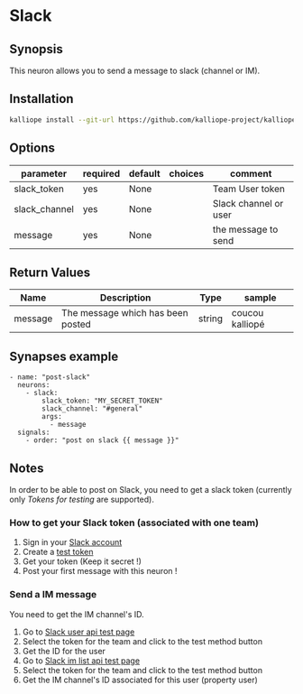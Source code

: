 # Slack

## Synopsis

This neuron allows you to send a message to slack (channel or IM).

## Installation
```bash
kalliope install --git-url https://github.com/kalliope-project/kalliope_neuron_slack.git
```

## Options

| parameter           | required | default | choices | comment                     |
|---------------------|----------|---------|---------|-----------------------------|
| slack_token         | yes      | None    |         | Team User token             |
| slack_channel       | yes      | None    |         | Slack channel or user       |
| message             | yes      | None    |         | the message to send         |
## Return Values

| Name    | Description                       | Type   | sample          |
|---------|-----------------------------------|--------|-----------------|
| message | The message which has been posted | string | coucou kalliopé |

## Synapses example

```
- name: "post-slack"
  neurons:
    - slack:
        slack_token: "MY_SECRET_TOKEN"
        slack_channel: "#general"
        args:
          - message
  signals:
    - order: "post on slack {{ message }}"
```

## Notes

In order to be able to post on Slack, you need to get a slack token (currently only *Tokens for testing* are supported). 

### How to get your Slack token (associated with one team)

1. Sign in your [Slack account](https://slack.com/signin)
2. Create a [test token](https://api.slack.com/docs/oauth-test-tokens)
6. Get your token (Keep it secret !)
7. Post your first message with this neuron !

### Send a IM message
You need to get the IM channel's ID.

 1. Go to [Slack user api test page](https://api.slack.com/methods/users.list/test) 
 2. Select the token for the team and click to the test method button
 3. Get the ID for the user  
 4. Go to [Slack im list api test page](https://api.slack.com/methods/im.list/test) 
 5. Select the token for the team and click to the test method button
 6. Get the IM channel's ID associated for this user (property user)
